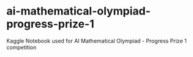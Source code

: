 # ai-mathematical-olympiad-progress-prize-1

Kaggle Notebook used for AI Mathematical Olympiad - Progress Prize 1 competition
